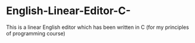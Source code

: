 # English-Linear-Editor-C-
This is a linear English editor which has been written in C (for my principles of programming course)
